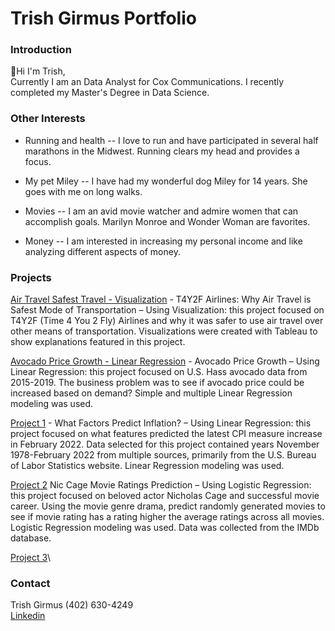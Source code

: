 # Trish Girmus Portfolio

### Introduction

👋Hi I'm Trish,   
Currently I am an Data Analyst for Cox Communications. I recently completed my Master's Degree in Data Science.

### Other Interests
* Running and health -- I love to run and have participated in several half marathons in the Midwest.   Running clears my head and provides a focus.

* My pet Miley -- I have had my wonderful dog Miley for 14 years.   She goes with me on long walks.

* Movies -- I am an avid movie watcher and admire women that can accomplish goals.    Marilyn Monroe and Wonder Woman are favorites.

* Money -- I am interested in increasing my personal income and like analyzing different aspects of money.  

###  Projects
[Air Travel Safest Travel - Visualization](Air%20Travel%20Safest%20Travel%20-%20Visualization/README.md) - T4Y2F Airlines: Why Air Travel is Safest Mode of Transportation – Using Visualization: this project focused on T4Y2F (Time 4 You 2 Fly) Airlines and why it was safer to use air travel over other means of transportation. Visualizations were created with Tableau to show explanations featured in this project.   

[Avocado Price Growth - Linear Regression](Avocado%20Price%20Growth%20-%20Linear%20Regression/README.md) - Avocado Price Growth – Using Linear Regression: this project focused on U.S. Hass avocado data from 2015-2019. The business problem was to see if avocado price could be increased based on demand? Simple and multiple Linear Regression modeling was used.

[Project 1](Project%201/README.md) - What Factors Predict Inflation? – Using Linear Regression: this project focused on what features predicted the latest CPI measure increase in February 2022. Data selected for this project contained years November 1978-February 2022 from multiple sources, primarily from the U.S. Bureau of Labor Statistics website. Linear Regression modeling was used.  

[Project 2](Project%202/README.md) Nic Cage Movie Ratings Prediction – Using Logistic Regression: this project focused on beloved actor Nicholas Cage and successful movie career. Using the movie genre drama, predict randomly generated movies to see if movie rating has a rating higher the average ratings across all movies. Logistic Regression modeling was used. Data was collected from the IMDb database.   

[Project 3](Project%203/README.md)\

### Contact
Trish Girmus  (402) 630-4249  
[Linkedin](https://www.linkedin.com/in/trish-girmus-1620018/)

